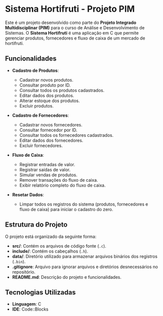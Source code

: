 # Sistema Hortifruti - Projeto PIM

Este é um projeto desenvolvido como parte do **Projeto Integrado Multidisciplinar (PIM)** para o curso de Análise e Desenvolvimento de Sistemas. O **Sistema Hortifruti** é uma aplicação em C que permite gerenciar produtos, fornecedores e fluxo de caixa de um mercado de hortifruti.

## Funcionalidades

- **Cadastro de Produtos**:
  - Cadastrar novos produtos.
  - Consultar produto por ID.
  - Consultar todos os produtos cadastrados.
  - Editar dados dos produtos.
  - Alterar estoque dos produtos.
  - Excluir produtos.

- **Cadastro de Fornecedores**:
  - Cadastrar novos fornecedores.
  - Consultar fornecedor por ID.
  - Consultar todos os fornecedores cadastrados.
  - Editar dados dos fornecedores.
  - Excluir fornecedores.

- **Fluxo de Caixa**:
  - Registrar entradas de valor.
  - Registrar saídas de valor.
  - Simular vendas de produtos.
  - Remover transações do fluxo de caixa.
  - Exibir relatório completo do fluxo de caixa.

- **Resetar Dados**:
  - Limpar todos os registros do sistema (produtos, fornecedores e fluxo de caixa) para iniciar o cadastro do zero.

## Estrutura do Projeto

O projeto está organizado da seguinte forma:

- **src/**: Contém os arquivos de código fonte (`.c`).
- **include/**: Contém os cabeçalhos (`.h`).
- **data/**: Diretório utilizado para armazenar arquivos binários dos registros (`.bin`).
- **.gitignore**: Arquivo para ignorar arquivos e diretórios desnecessários no repositório.
- **README.md**: Descrição do projeto e funcionalidades.

## Tecnologias Utilizadas

- **Linguagem**: C
- **IDE**: Code::Blocks
